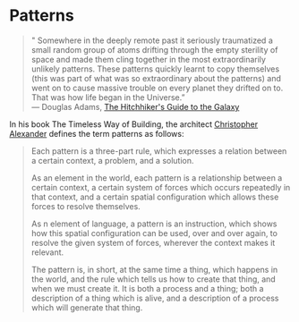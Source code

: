 # Patterns

> " Somewhere in the deeply remote past it seriously traumatized a small random group of atoms drifting through the empty sterility of space and made them cling together in the most extraordinarily unlikely patterns. These patterns quickly learnt to copy themselves \(this was part of what was so extraordinary about the patterns\) and went on to cause massive trouble on every planet they drifted on to. That was how life began in the Universe.”  
>  ― Douglas Adams, [The Hitchhiker's Guide to the Galaxy](https://en.wikipedia.org/wiki/The_Hitchhiker%27s_Guide_to_the_Galaxy)

In his book The Timeless Way of Building, the architect [Christopher Alexander](https://en.wikipedia.org/wiki/Christopher_Alexander) defines the term patterns as follows:

> Each pattern is a three-part rule, which expresses a relation between a certain context, a problem, and a solution. 
>
> As an element in the world, each pattern is a relationship between a certain context, a certain system of forces which occurs repeatedly in that context, and a certain spatial configuration which allows these forces to resolve themselves. 
>
> As n element of language, a pattern is an instruction, which shows how this spatial configuration can be used, over and over again, to resolve the given system of forces, wherever the context makes it relevant.
>
> The pattern is, in short, at the same time a thing, which happens in the world, and the rule which tells us how to create that thing, and when we must create it. It is both a process and a thing;  both a description of a thing which is alive, and a description of a process which will generate that thing.



